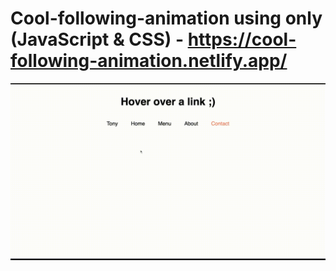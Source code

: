 # Cool-following-animation using only (JavaScript & CSS) - https://cool-following-animation.netlify.app/

![Preview gif](https://raw.githubusercontent.com/tonykhaov/Cool-following-animation/master/following-along.gif)
